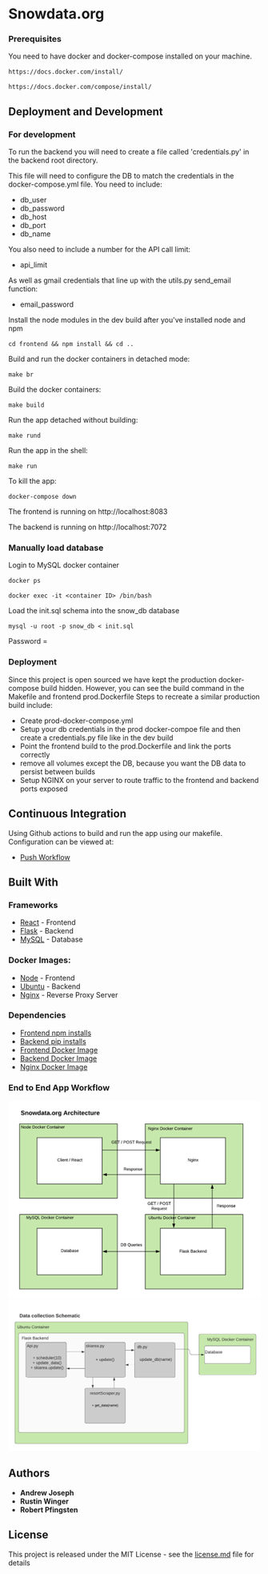 # Snowdata.org

### Prerequisites

You need to have docker and docker-compose installed on your machine. 

```
https://docs.docker.com/install/
```
```
https://docs.docker.com/compose/install/
```

## Deployment and Development 

### For development 

To run the backend you will need to create a file called 'credentials.py' in the backend root directory. 

This file will need to configure the DB to match the credentials in the docker-compose.yml file. You need to include:
- db_user
- db_password
- db_host
- db_port
- db_name

You also need to include a number for the API call limit:
- api_limit

As well as gmail credentials that line up with the utils.py send_email function:
- email_password

Install the node modules in the dev build after you've installed node and npm
```
cd frontend && npm install && cd ..
```

Build and run the docker containers in detached mode:
```
make br
```

Build the docker containers:
```
make build
```

Run the app detached without building:
```
make rund
```

Run the app in the shell:
```
make run
```

To kill the app:

```
docker-compose down
```

The frontend is running on 
http://localhost:8083


The backend is running on 
http://localhost:7072


### Manually load database
Login to MySQL docker container
```
docker ps
```
```
docker exec -it <container ID> /bin/bash
```

Load the init.sql schema into the snow_db database
```
mysql -u root -p snow_db < init.sql
```
Password = <password in docker-compose.yml setuo>


### Deployment 

Since this project is open sourced we have kept the production docker-compose build hidden. However, you can see the build command in the Makefile and frontend prod.Dockerfile Steps to recreate a similar production build include:
- Create prod-docker-compose.yml
- Setup your db credentials in the prod docker-compoe file and then create a credentials.py file like in the dev build
- Point the frontend build to the prod.Dockerfile and link the ports correctly
- remove all volumes except the DB, because you want the DB data to persist between builds
- Setup NGINX on your server to route traffic to the frontend and backend ports exposed

## Continuous Integration

Using Github actions to build and run the app using our makefile. Configuration can be viewed at:

* [Push Workflow](.github/workflows/push.yml)

## Built With

### Frameworks 

* [React](https://reactjs.org/) - Frontend
* [Flask](https://flask.palletsprojects.com/) - Backend
* [MySQL](https://www.mysql.com/) - Database

### Docker Images:

* [Node](https://hub.docker.com/_/node/) - Frontend
* [Ubuntu](https://hub.docker.com/_/ubuntu) - Backend
* [Nginx](https://hub.docker.com/_/nginx) - Reverse Proxy Server

### Dependencies

* [Frontend npm installs](frontend/package.json)
* [Backend pip installs](backend/requirements.txt)
* [Frontend Docker Image](/frontend/Dockerfile)
* [Backend Docker Image](/backend/Dockerfile)
* [Nginx Docker Image](/nginx/Dockerfile)

### End to End App Workflow

![App Architecture](app-arch.png)
![Backend Architecture](backend-arch.png)

## Authors

* **Andrew Joseph** 
* **Rustin Winger** 
* **Robert Pfingsten** 

## License

This project is released under the MIT License - see the [license.md](license.md) file for details


